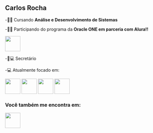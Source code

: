 ## Carlos Rocha

-👨‍🎓 Cursando **Análise e Desenvolvimento de Sistemas**

-👨‍🎓 Participando do programa da **Oracle ONE em parceria com Alura!!**

   <img width="50" height="50" src="https://cdn.jsdelivr.net/gh/devicons/devicon@latest/icons/oracle/oracle-original.svg" />

          
-🤵💻  Secretário

-💻 Atualmente focado em:
   <div display="inline">
   <img width="50" height="50" src="https://cdn.jsdelivr.net/gh/devicons/devicon@latest/icons/python/python-original.svg" />     
   <img width="50" height="50" src="https://cdn.jsdelivr.net/gh/devicons/devicon@latest/icons/html5/html5-original.svg" />
   <img  width="50" height="50" src="https://cdn.jsdelivr.net/gh/devicons/devicon@latest/icons/css3/css3-original.svg" />
   <img  width="50" height="50" src="https://cdn.jsdelivr.net/gh/devicons/devicon@latest/icons/javascript/javascript-original.svg" />
          
### Você também me encontra em:
<a href="www.linkedin.com/in/carlos-rocha2504"><img width="50" height="50" src="https://cdn.jsdelivr.net/gh/devicons/devicon@latest/icons/linkedin/linkedin-original.svg"></a>

          
          

                


<!--
**Carlosget/Carlosget** is a ✨ _special_ ✨ repository because its `README.md` (this file) appears on your GitHub profile.

Here are some ideas to get you started:

- 🔭 I’m currently working on ...
- 🌱 I’m currently learning ...
- 👯 I’m looking to collaborate on ...
- 🤔 I’m looking for help with ...
- 💬 Ask me about ...
- 📫 How to reach me: ...
- 😄 Pronouns: ...
- ⚡ Fun fact: ...
-->
